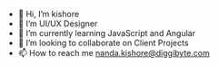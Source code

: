 - 👋 Hi, I’m kishore
- 👀 I’m UI/UX Designer 
- 🌱 I’m currently learning JavaScript and Angular
- 💞️ I’m looking to collaborate on Client Projects
- 📫 How to reach me nanda.kishore@diggibyte.com

<!---
i-amkishore/i-amkishore is a ✨ special ✨ repository because its `README.md` (this file) appears on your GitHub profile.
You can click the Preview link to take a look at your changes.
--->
